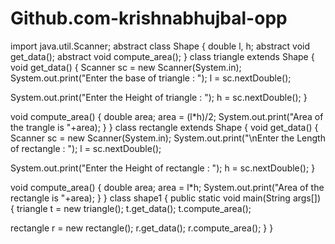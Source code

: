 # Github.com-krishnabhujbal-opp
import java.util.Scanner; 
abstract class Shape 
{ 
double l, h; 
abstract void get_data(); 
abstract void compute_area(); 
} 
class triangle extends Shape 
{ 
void get_data() 
{ 
Scanner sc = new Scanner(System.in); 
System.out.print("Enter the base of triangle : "); 
l = sc.nextDouble(); 
 
System.out.print("Enter the Height of triangle : "); 
h = sc.nextDouble(); 
} 
 
void compute_area() 
{ 
double area; 
area = (l*h)/2; 
System.out.print("Area of the trangle is "+area); 
} 
} 
class rectangle extends Shape 
{ 
void get_data() 
{ 
Scanner sc = new Scanner(System.in); 
System.out.print("\nEnter the Length of rectangle : "); 
l = sc.nextDouble(); 
 
System.out.print("Enter the Height of rectangle : "); 
h = sc.nextDouble(); 
} 
 
void compute_area() 
{ 
double area; 
area = l*h; 
System.out.print("Area of the rectangle is "+area); 
}
} 
class shape1 
{ 
public static void main(String args[]) 
{ 
triangle t = new triangle(); 
t.get_data(); 
t.compute_area(); 
 
rectangle r = new rectangle(); 
r.get_data(); 
r.compute_area(); 
} 
}
